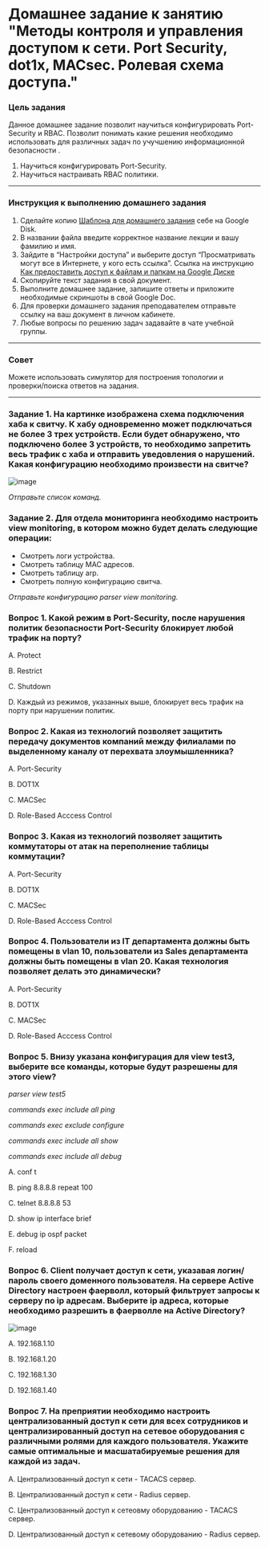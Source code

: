 # Домашнее задание к занятию "Методы контроля и управления доступом к сети. Port Security, dot1x, MACsec. Ролевая схема доступа."

### Цель задания

Данное домашнее задание позволит научиться конфигурировать Port-Security и RBAC. Позволит понимать какие решения необходимо использовать для различных задач по учучшению информационной безопасности .

1) Научиться конфигурировать Port-Security.
2) Научиться настраивать RBAC политики.


------

### Инструкция к выполнению домашнего задания

1. Сделайте копию [Шаблона для домашнего задания](https://docs.google.com/document/d/1youKpKm_JrC0UzDyUslIZW2E2bIv5OVlm_TQDvH5Pvs/edit) себе на Google Disk.
2. В названии файла введите корректное название лекции и вашу фамилию и имя.
3. Зайдите в “Настройки доступа” и выберите доступ “Просматривать могут все в Интернете, у кого есть ссылка”.  Ссылка на инструкцию [Как предоставить доступ к файлам и папкам на Google Диске](https://support.google.com/docs/answer/2494822?hl=ru&co=GENIE.Platform%3DDesktop)
4. Скопируйте текст задания в свой документ.
5. Выполните домашнее задание, запишите ответы и приложите необходимые скриншоты в свой Google Doc.
6. Для проверки домашнего задания преподавателем отправьте ссылку на ваш документ в личном кабинете.
7. Любые вопросы по решению задач задавайте в чате учебной группы.

---

### Совет
Можете использовать симулятор для построения топологии и проверки/поиска ответов на задания. 

------
### Задание 1. На картинке изображена схема подключения хаба к свитчу. К хабу одновременно может подключаться не более 3 трех устройств. Если будет обнаружено, что подключено более 3 устройств, то необходимо запретить весь трафик с хаба и отправить уведовления о нарушений. Какая конфигурацию необходимо произвести на свитче?
![image](https://user-images.githubusercontent.com/51816695/155541965-c60aa0fe-ebdb-465f-adcd-9d6bcecd759c.png)

*Отправьте список команд.*

### Задание 2. Для отдела мониторинга необходимо настроить view monitoring, в котором можно будет делать следующие операции:
- Смотреть логи устройства.
- Смотреть таблицу MAC адресов.
- Смотреть таблицу arp.
- Смотреть полную конфигурацию свитча.

*Отправьте конфигурацию parser view monitoring.*




### Вопрос 1. Какой режим в Port-Security, после нарушения политик безопасности Port-Security блокирует любой трафик на порту?

A. Protect

B. Restrict

C. Shutdown

D. Каждый из режимов, указанных выше, блокирует весь трафик на порту при нарушении политик.


### Вопрос 2. Какая из технологий позволяет защитить передачу документов компаний между филиалами по выделенному каналу от перехвата злоумышленника?
A. Port-Security

B. DOT1X

C. MACSec

D. Role-Based Acccess Control

### Вопрос 3. Какая из технологий позволяет защитить коммутаторы от атак на переполнение таблицы коммутации?

A. Port-Security

B. DOT1X

C. MACSec

D. Role-Based Acccess Control

### Вопрос 4. Пользователи из IT департамента должны быть помещены в vlan 10, пользователи из Sales департамента должны быть помещены в vlan 20. Какая технология позволяет делать это динамически?

A. Port-Security

B. DOT1X

C. MACSec

D. Role-Based Acccess Control

### Вопрос 5. Внизу указана конфигурация для view test3, выберите все команды, которые будут разрешены для этого view? 
*parser view test5*

*commands exec include all ping*

*commands exec exclude configure*

*commands exec include all show*

*commands exec include all debug*

A. conf t

B. ping 8.8.8.8 repeat 100

C. telnet 8.8.8.8 53

D. show ip interface brief

E. debug ip ospf packet

F. reload

### Вопрос 6. Client получает доступ к сети, указавая логин/пароль своего доменного пользователя. На сервере Active Directory настроен фаерволл, который фильтрует запросы к серверу по ip адресам. Выберите ip адреса, которые необходимо разрешить в фаерволле на Active Directory?

![image](https://user-images.githubusercontent.com/51816695/155536997-797a5de0-103d-423f-8018-4163861f604c.png)

A. 192.168.1.10

B. 192.168.1.20

C. 192.168.1.30

D. 192.168.1.40

### Вопрос 7. На преприятии необходимо настроить централизованный доступ к сети для всех сотрудников и централизированный доступ на сетевое оборудования с различными ролями для каждого пользователя. Укажите самые оптимальные и  масшатабируемые решения для каждой из задач.

A. Централизованный доступ к сети - TACACS cервер.

B. Централизованный доступ к сети - Radius cервер.

C. Централизованный доступ к сетеовму оборудованию - TACACS сервер.

D. Централизованный доступ к сетевому оборудованию - Radius сервер.



